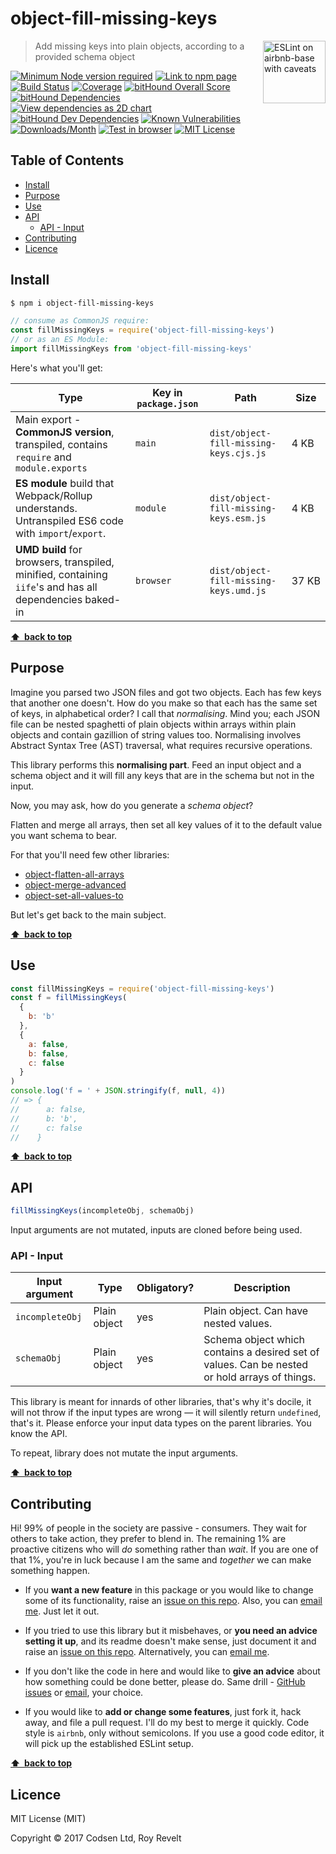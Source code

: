 # object-fill-missing-keys

<a href="https://github.com/revelt/eslint-on-airbnb-base-badge" style="float: right; padding: 0 0 20px 20px;"><img src="https://cdn.rawgit.com/revelt/eslint-on-airbnb-base-badge/0c3e46c9/lint-badge.svg" alt="ESLint on airbnb-base with caveats" width="100" align="right"></a>

> Add missing keys into plain objects, according to a provided schema object

[![Minimum Node version required][node-img]][node-url]
[![Link to npm page][npm-img]][npm-url]
[![Build Status][travis-img]][travis-url]
[![Coverage][cov-img]][cov-url]
[![bitHound Overall Score][overall-img]][overall-url]
[![bitHound Dependencies][deps-img]][deps-url]
[![View dependencies as 2D chart][deps2d-img]][deps2d-url]
[![bitHound Dev Dependencies][dev-img]][dev-url]
[![Known Vulnerabilities][vulnerabilities-img]][vulnerabilities-url]
[![Downloads/Month][downloads-img]][downloads-url]
[![Test in browser][runkit-img]][runkit-url]
[![MIT License][license-img]][license-url]

## Table of Contents

<!-- START doctoc generated TOC please keep comment here to allow auto update -->
<!-- DON'T EDIT THIS SECTION, INSTEAD RE-RUN doctoc TO UPDATE -->


- [Install](#install)
- [Purpose](#purpose)
- [Use](#use)
- [API](#api)
  - [API - Input](#api---input)
- [Contributing](#contributing)
- [Licence](#licence)

<!-- END doctoc generated TOC please keep comment here to allow auto update -->

## Install

```sh
$ npm i object-fill-missing-keys
```

```js
// consume as CommonJS require:
const fillMissingKeys = require('object-fill-missing-keys')
// or as an ES Module:
import fillMissingKeys from 'object-fill-missing-keys'
```

Here's what you'll get:

Type            | Key in `package.json` | Path  | Size
----------------|-----------------------|-------|--------
Main export - **CommonJS version**, transpiled, contains `require` and `module.exports` | `main`                | `dist/object-fill-missing-keys.cjs.js` | 4&nbsp;KB
**ES module** build that Webpack/Rollup understands. Untranspiled ES6 code with `import`/`export`. | `module`              | `dist/object-fill-missing-keys.esm.js` | 4&nbsp;KB
**UMD build** for browsers, transpiled, minified, containing `iife`'s and has all dependencies baked-in | `browser`            | `dist/object-fill-missing-keys.umd.js` | 37&nbsp;KB

**[⬆ &nbsp;back to top](#)**

## Purpose

Imagine you parsed two JSON files and got two objects. Each has few keys that another one doesn't. How do you make so that each has the same set of keys, in alphabetical order? I call that _normalising_. Mind you; each JSON file can be nested spaghetti of plain objects within arrays within plain objects and contain gazillion of string values too. Normalising involves Abstract Syntax Tree (AST) traversal, what requires recursive operations.

This library performs this **normalising part**. Feed an input object and a schema object and it will fill any keys that are in the schema but not in the input.

Now, you may ask, how do you generate a _schema object_?

Flatten and merge all arrays, then set all key values of it to the default value you want schema to bear.

For that you'll need few other libraries:

* [object-flatten-all-arrays](https://github.com/codsen/object-flatten-all-arrays)
* [object-merge-advanced](https://github.com/codsen/object-merge-advanced)
* [object-set-all-values-to](https://github.com/codsen/object-set-all-values-to)

But let's get back to the main subject.

**[⬆ &nbsp;back to top](#)**

## Use

```js
const fillMissingKeys = require('object-fill-missing-keys')
const f = fillMissingKeys(
  {
    b: 'b'
  },
  {
    a: false,
    b: false,
    c: false
  }
)
console.log('f = ' + JSON.stringify(f, null, 4))
// => {
//      a: false,
//      b: 'b',
//      c: false
//    }
```

**[⬆ &nbsp;back to top](#)**

## API

```js
fillMissingKeys(incompleteObj, schemaObj)
```

Input arguments are not mutated, inputs are cloned before being used.

### API - Input

Input argument           | Type           | Obligatory? | Description
-------------------------|----------------|-------------|-------------
`incompleteObj`          | Plain object   | yes         | Plain object. Can have nested values.
`schemaObj`              | Plain object   | yes         | Schema object which contains a desired set of values. Can be nested or hold arrays of things.

This library is meant for innards of other libraries, that's why it's docile, it will not throw if the input types are wrong — it will silently return `undefined`, that's it. Please enforce your input data types on the parent libraries. You know the API.

To repeat, library does not mutate the input arguments.

**[⬆ &nbsp;back to top](#)**

## Contributing

Hi! 99% of people in the society are passive - consumers. They wait for others to take action, they prefer to blend in. The remaining 1% are proactive citizens who will _do_ something rather than _wait_. If you are one of that 1%, you're in luck because I am the same and _together_ we can make something happen.

* If you **want a new feature** in this package or you would like to change some of its functionality, raise an [issue on this repo](https://github.com/codsen/object-fill-missing-keys/issues). Also, you can [email me](mailto:roy@codsen.com). Just let it out.

* If you tried to use this library but it misbehaves, or **you need an advice setting it up**, and its readme doesn't make sense, just document it and raise an [issue on this repo](https://github.com/codsen/object-fill-missing-keys/issues). Alternatively, you can [email me](mailto:roy@codsen.com).

* If you don't like the code in here and would like to **give an advice** about how something could be done better, please do. Same drill - [GitHub issues](https://github.com/codsen/object-fill-missing-keys/issues) or [email](mailto:roy@codsen.com), your choice.

* If you would like to **add or change some features**, just fork it, hack away, and file a pull request. I'll do my best to merge it quickly. Code style is `airbnb`, only without semicolons. If you use a good code editor, it will pick up the established ESLint setup.

**[⬆ &nbsp;back to top](#)**

## Licence

MIT License (MIT)

Copyright © 2017 Codsen Ltd, Roy Revelt

[node-img]: https://img.shields.io/node/v/object-fill-missing-keys.svg?style=flat-square&label=works%20on%20node
[node-url]: https://www.npmjs.com/package/object-fill-missing-keys

[npm-img]: https://img.shields.io/npm/v/object-fill-missing-keys.svg?style=flat-square&label=release
[npm-url]: https://www.npmjs.com/package/object-fill-missing-keys

[travis-img]: https://img.shields.io/travis/codsen/object-fill-missing-keys.svg?style=flat-square
[travis-url]: https://travis-ci.org/codsen/object-fill-missing-keys

[cov-img]: https://coveralls.io/repos/github/codsen/object-fill-missing-keys/badge.svg?style=flat-square?branch=master
[cov-url]: https://coveralls.io/github/codsen/object-fill-missing-keys?branch=master

[overall-img]: https://img.shields.io/bithound/code/github/codsen/object-fill-missing-keys.svg?style=flat-square
[overall-url]: https://www.bithound.io/github/codsen/object-fill-missing-keys

[deps-img]: https://img.shields.io/bithound/dependencies/github/codsen/object-fill-missing-keys.svg?style=flat-square
[deps-url]: https://www.bithound.io/github/codsen/object-fill-missing-keys/master/dependencies/npm

[deps2d-img]: https://img.shields.io/badge/deps%20in%202D-see_here-08f0fd.svg?style=flat-square
[deps2d-url]: http://npm.anvaka.com/#/view/2d/object-fill-missing-keys

[dev-img]: https://img.shields.io/bithound/devDependencies/github/codsen/object-fill-missing-keys.svg?style=flat-square
[dev-url]: https://www.bithound.io/github/codsen/object-fill-missing-keys/master/dependencies/npm

[vulnerabilities-img]: https://snyk.io/test/github/codsen/object-fill-missing-keys/badge.svg?style=flat-square
[vulnerabilities-url]: https://snyk.io/test/github/codsen/object-fill-missing-keys

[downloads-img]: https://img.shields.io/npm/dm/object-fill-missing-keys.svg?style=flat-square
[downloads-url]: https://npmcharts.com/compare/object-fill-missing-keys

[runkit-img]: https://img.shields.io/badge/runkit-test_in_browser-a853ff.svg?style=flat-square
[runkit-url]: https://npm.runkit.com/object-fill-missing-keys

[license-img]: https://img.shields.io/npm/l/object-fill-missing-keys.svg?style=flat-square
[license-url]: https://github.com/codsen/object-fill-missing-keys/blob/master/license.md
